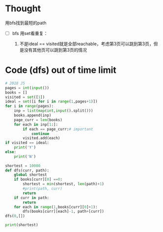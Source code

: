 # Thought
用bfs找到最短的path
- [ ] bfs
用set看重复：

  1. 不是ideal == visited就是全部reachable，考虑第3页可以跳到第3页，但是没有其他页可以跳到第3页的情况

# Code (dfs) out of time limit
```python
# 2018 J5
pages = int(input())
books = []
visited = set([1])
ideal = set([i for i in range(1,pages+1)])
for i in range(pages):
    inp = list(map(int,input().split()))
    books.append(inp)
    page_curr = len(books)
    for each in inp[1:]:
        if each == page_curr:# important
            continue
        visited.add(each)
if visited == ideal:
    print('Y')
else:
    print('N')
    
shortest = 10000
def dfs(curr, path): 
    global shortest
    if books[curr][0] ==0:
        shortest = min(shortest, len(path)+1)
        #print(path, curr)
        return
    if curr in path:
        return
    for each in range(1,books[curr][0]+1):
        dfs(books[curr][each]-1, path+[curr])
dfs(0,[])

print(shortest)

```
